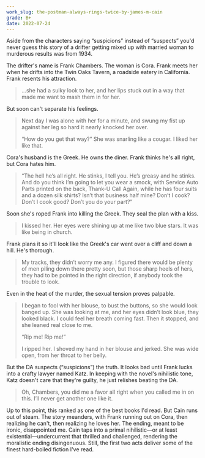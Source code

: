 ```yaml
---
work_slug: the-postman-always-rings-twice-by-james-m-cain
grade: B+
date: 2022-07-24
---
```


Aside from the characters saying “suspicions” instead of “suspects” you'd never guess this story of a drifter getting mixed up with married woman to murderous results was from 1934.

<!-- end -->

The drifter's name is Frank Chambers. The woman is Cora. Frank meets her when he drifts into the Twin Oaks Tavern, a roadside eatery in California. Frank resents his attraction.

> ...she had a sulky look to her, and her lips stuck out in a way that made me want to mash them in for her.

But soon can't separate his feelings.

> Next day I was alone with her for a minute, and swung my fist up against her leg so hard it nearly knocked her over.
>
> “How do you get that way?” She was snarling like a cougar. I liked her like that.

Cora's husband is the Greek. He owns the diner. Frank thinks he's all right, but Cora hates him.

> “The hell he’s all right. He stinks, I tell you. He’s greasy and he stinks. And do you think I’m going to let you wear a smock, with Service Auto Parts printed on the back, Thank-U Call Again, while he has four suits and a dozen silk shirts? Isn’t that business half mine? Don’t I cook? Don’t I cook good? Don’t you do your part?”

Soon she's roped Frank into killing the Greek. They seal the plan with a kiss.

> I kissed her. Her eyes were shining up at me like two blue stars. It was like being in church.

Frank plans it so it'll look like the Greek's car went over a cliff and down a hill. He's thorough.

> My tracks, they didn’t worry me any. I figured there would be plenty of men piling down there pretty soon, but those sharp heels of hers, they had to be pointed in the right direction, if anybody took the trouble to look.

Even in the heat of the murder, the sexual tension proves palpable.

> I began to fool with her blouse, to bust the buttons, so she would look banged up. She was looking at me, and her eyes didn’t look blue, they looked black. I could feel her breath coming fast. Then it stopped, and she leaned real close to me.
>
> “Rip me! Rip me!”
>
> I ripped her. I shoved my hand in her blouse and jerked. She was wide open, from her throat to her belly.

But the DA suspects (“suspicions”) the truth. It looks bad until Frank lucks into a crafty lawyer named Katz. In keeping with the novel's nihilistic tone, Katz doesn't care that they're guilty, he just relishes beating the DA.

> Oh, Chambers, you did me a favor all right when you called me in on this. I’ll never get another one like it.

Up to this point, this ranked as one of the best books I'd read. But Cain runs out of steam. The story meanders, with Frank running out on Cora, then realizing he can't, then realizing he loves her. The ending, meant to be ironic, disappointed me. Cain taps into a primal nihilistic—or at least existential—undercurrent that thrilled and challenged, rendering the moralistic ending disingenuous. Still, the first two acts deliver some of the finest hard-boiled fiction I've read.

